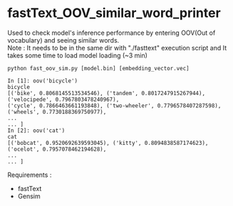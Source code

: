 # fastText_OOV_similar_word_printer
Used to check model's inference performance by entering OOV(Out of vocabulary) and seeing similar words. <br>
Note : It needs to be in the same dir with "./fasttext" execution script and It takes some time to load model loading (~3 min)
```
python fast_oov_sim.py [model.bin] [embedding_vector.vec]

In [1]: oov('bicycle')
bicycle
[('bike', 0.8068145513534546), ('tandem', 0.8017247915267944), ('velocipede', 0.7967803478240967), 
('cycle', 0.7866463661193848), ('two-wheeler', 0.7796578407287598), ('wheels', 0.7730188369750977), 
...
... ]
In [2]: oov('cat')
cat
[('bobcat', 0.9520692639593045), ('kitty', 0.8094838587174623), ('ocelot', 0.7957078462194628), 
...
... ]
```
Requirements : <br>
- fastText <br>
- Gensim <br>
<br>

